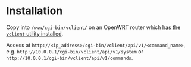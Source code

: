 # Installation

Copy into `/www/cgi-bin/vclient/` on an OpenWRT router which [has the `vclient` utility installed](https://github.com/probonopd/vcontrold-for-openwrt).

Access at `http://<ip_address>/cgi-bin/vclient/api/v1/<command_name>`,
e.g. `http://10.0.0.1/cgi-bin/vclient/api/v1/system` or
`http://10.0.0.1/cgi-bin/vclient/api/v1/commands`.
